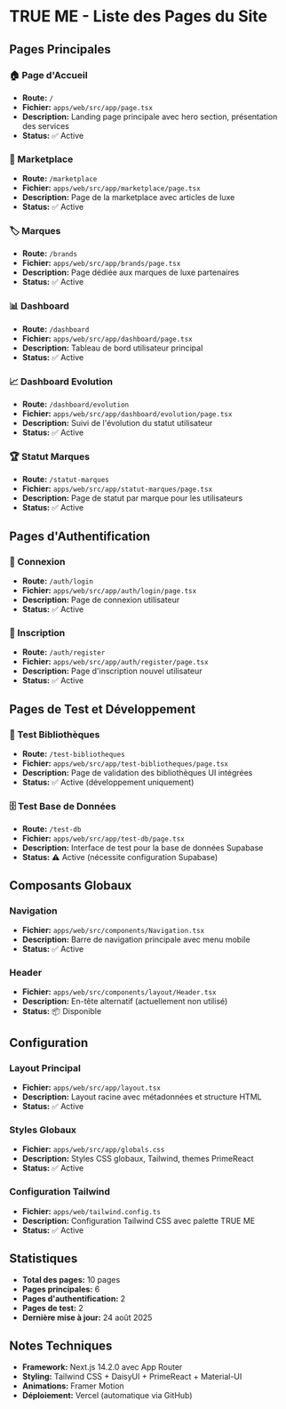 # TRUE ME - Liste des Pages du Site

## Pages Principales

### 🏠 Page d'Accueil
- **Route:** `/`
- **Fichier:** `apps/web/src/app/page.tsx`
- **Description:** Landing page principale avec hero section, présentation des services
- **Status:** ✅ Active

### 🛒 Marketplace
- **Route:** `/marketplace`
- **Fichier:** `apps/web/src/app/marketplace/page.tsx`
- **Description:** Page de la marketplace avec articles de luxe
- **Status:** ✅ Active

### 🏷️ Marques
- **Route:** `/brands`
- **Fichier:** `apps/web/src/app/brands/page.tsx`
- **Description:** Page dédiée aux marques de luxe partenaires
- **Status:** ✅ Active

### 📊 Dashboard
- **Route:** `/dashboard`
- **Fichier:** `apps/web/src/app/dashboard/page.tsx`
- **Description:** Tableau de bord utilisateur principal
- **Status:** ✅ Active

### 📈 Dashboard Evolution
- **Route:** `/dashboard/evolution`
- **Fichier:** `apps/web/src/app/dashboard/evolution/page.tsx`
- **Description:** Suivi de l'évolution du statut utilisateur
- **Status:** ✅ Active

### 🏆 Statut Marques
- **Route:** `/statut-marques`
- **Fichier:** `apps/web/src/app/statut-marques/page.tsx`
- **Description:** Page de statut par marque pour les utilisateurs
- **Status:** ✅ Active

## Pages d'Authentification

### 🔐 Connexion
- **Route:** `/auth/login`
- **Fichier:** `apps/web/src/app/auth/login/page.tsx`
- **Description:** Page de connexion utilisateur
- **Status:** ✅ Active

### 📝 Inscription
- **Route:** `/auth/register`
- **Fichier:** `apps/web/src/app/auth/register/page.tsx`
- **Description:** Page d'inscription nouvel utilisateur
- **Status:** ✅ Active

## Pages de Test et Développement

### 🧪 Test Bibliothèques
- **Route:** `/test-bibliotheques`
- **Fichier:** `apps/web/src/app/test-bibliotheques/page.tsx`
- **Description:** Page de validation des bibliothèques UI intégrées
- **Status:** ✅ Active (développement uniquement)

### 🗄️ Test Base de Données
- **Route:** `/test-db`
- **Fichier:** `apps/web/src/app/test-db/page.tsx`
- **Description:** Interface de test pour la base de données Supabase
- **Status:** ⚠️ Active (nécessite configuration Supabase)

## Composants Globaux

### Navigation
- **Fichier:** `apps/web/src/components/Navigation.tsx`
- **Description:** Barre de navigation principale avec menu mobile
- **Status:** ✅ Active

### Header
- **Fichier:** `apps/web/src/components/layout/Header.tsx`
- **Description:** En-tête alternatif (actuellement non utilisé)
- **Status:** 📦 Disponible

## Configuration

### Layout Principal
- **Fichier:** `apps/web/src/app/layout.tsx`
- **Description:** Layout racine avec métadonnées et structure HTML
- **Status:** ✅ Active

### Styles Globaux
- **Fichier:** `apps/web/src/app/globals.css`
- **Description:** Styles CSS globaux, Tailwind, themes PrimeReact
- **Status:** ✅ Active

### Configuration Tailwind
- **Fichier:** `apps/web/tailwind.config.ts`
- **Description:** Configuration Tailwind CSS avec palette TRUE ME
- **Status:** ✅ Active

## Statistiques
- **Total des pages:** 10 pages
- **Pages principales:** 6
- **Pages d'authentification:** 2
- **Pages de test:** 2
- **Dernière mise à jour:** 24 août 2025

## Notes Techniques
- **Framework:** Next.js 14.2.0 avec App Router
- **Styling:** Tailwind CSS + DaisyUI + PrimeReact + Material-UI
- **Animations:** Framer Motion
- **Déploiement:** Vercel (automatique via GitHub)
